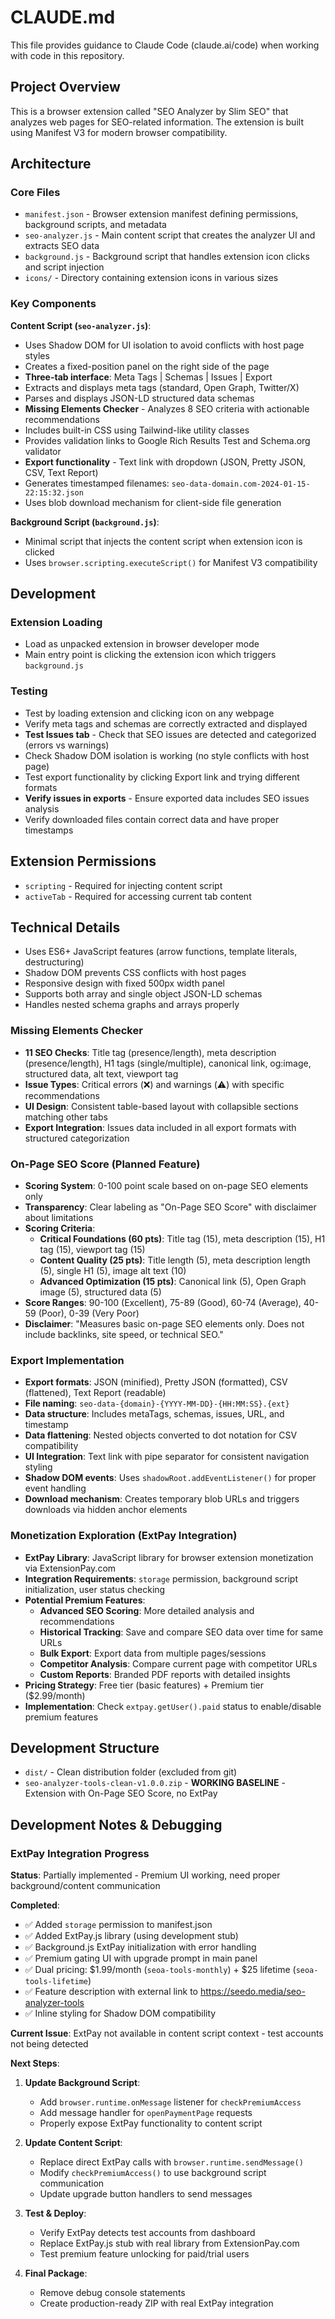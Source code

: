 # CLAUDE.md

This file provides guidance to Claude Code (claude.ai/code) when working with code in this repository.

## Project Overview

This is a browser extension called "SEO Analyzer by Slim SEO" that analyzes web pages for SEO-related information. The extension is built using Manifest V3 for modern browser compatibility.

## Architecture

### Core Files
- `manifest.json` - Browser extension manifest defining permissions, background scripts, and metadata
- `seo-analyzer.js` - Main content script that creates the analyzer UI and extracts SEO data
- `background.js` - Background script that handles extension icon clicks and script injection
- `icons/` - Directory containing extension icons in various sizes

### Key Components

**Content Script (`seo-analyzer.js`)**:
- Uses Shadow DOM for UI isolation to avoid conflicts with host page styles
- Creates a fixed-position panel on the right side of the page
- **Three-tab interface**: Meta Tags | Schemas | Issues | Export
- Extracts and displays meta tags (standard, Open Graph, Twitter/X)
- Parses and displays JSON-LD structured data schemas
- **Missing Elements Checker** - Analyzes 8 SEO criteria with actionable recommendations
- Includes built-in CSS using Tailwind-like utility classes
- Provides validation links to Google Rich Results Test and Schema.org validator
- **Export functionality** - Text link with dropdown (JSON, Pretty JSON, CSV, Text Report)
- Generates timestamped filenames: `seo-data-domain.com-2024-01-15-22:15:32.json`
- Uses blob download mechanism for client-side file generation

**Background Script (`background.js`)**:
- Minimal script that injects the content script when extension icon is clicked
- Uses `browser.scripting.executeScript()` for Manifest V3 compatibility

## Development

### Extension Loading
- Load as unpacked extension in browser developer mode
- Main entry point is clicking the extension icon which triggers `background.js`

### Testing
- Test by loading extension and clicking icon on any webpage
- Verify meta tags and schemas are correctly extracted and displayed
- **Test Issues tab** - Check that SEO issues are detected and categorized (errors vs warnings)
- Check Shadow DOM isolation is working (no style conflicts with host page)
- Test export functionality by clicking Export link and trying different formats
- **Verify issues in exports** - Ensure exported data includes SEO issues analysis
- Verify downloaded files contain correct data and have proper timestamps

## Extension Permissions
- `scripting` - Required for injecting content script
- `activeTab` - Required for accessing current tab content

## Technical Details
- Uses ES6+ JavaScript features (arrow functions, template literals, destructuring)
- Shadow DOM prevents CSS conflicts with host pages
- Responsive design with fixed 500px width panel
- Supports both array and single object JSON-LD schemas
- Handles nested schema graphs and arrays properly

### Missing Elements Checker
- **11 SEO Checks**: Title tag (presence/length), meta description (presence/length), H1 tags (single/multiple), canonical link, og:image, structured data, alt text, viewport tag
- **Issue Types**: Critical errors (❌) and warnings (⚠️) with specific recommendations
- **UI Design**: Consistent table-based layout with collapsible sections matching other tabs
- **Export Integration**: Issues data included in all export formats with structured categorization

### On-Page SEO Score (Planned Feature)
- **Scoring System**: 0-100 point scale based on on-page SEO elements only
- **Transparency**: Clear labeling as "On-Page SEO Score" with disclaimer about limitations
- **Scoring Criteria**:
  - **Critical Foundations (60 pts)**: Title tag (15), meta description (15), H1 tag (15), viewport tag (15)
  - **Content Quality (25 pts)**: Title length (5), meta description length (5), single H1 (5), image alt text (10)
  - **Advanced Optimization (15 pts)**: Canonical link (5), Open Graph image (5), structured data (5)
- **Score Ranges**: 90-100 (Excellent), 75-89 (Good), 60-74 (Average), 40-59 (Poor), 0-39 (Very Poor)
- **Disclaimer**: "Measures basic on-page SEO elements only. Does not include backlinks, site speed, or technical SEO."

### Export Implementation
- **Export formats**: JSON (minified), Pretty JSON (formatted), CSV (flattened), Text Report (readable)
- **File naming**: `seo-data-{domain}-{YYYY-MM-DD}-{HH:MM:SS}.{ext}`
- **Data structure**: Includes metaTags, schemas, issues, URL, and timestamp
- **Data flattening**: Nested objects converted to dot notation for CSV compatibility
- **UI Integration**: Text link with pipe separator for consistent navigation styling
- **Shadow DOM events**: Uses `shadowRoot.addEventListener()` for proper event handling
- **Download mechanism**: Creates temporary blob URLs and triggers downloads via hidden anchor elements

### Monetization Exploration (ExtPay Integration)
- **ExtPay Library**: JavaScript library for browser extension monetization via ExtensionPay.com
- **Integration Requirements**: `storage` permission, background script initialization, user status checking
- **Potential Premium Features**:
  - **Advanced SEO Scoring**: More detailed analysis and recommendations
  - **Historical Tracking**: Save and compare SEO data over time for same URLs
  - **Bulk Export**: Export data from multiple pages/sessions
  - **Competitor Analysis**: Compare current page with competitor URLs
  - **Custom Reports**: Branded PDF reports with detailed insights
- **Pricing Strategy**: Free tier (basic features) + Premium tier ($2.99/month)
- **Implementation**: Check `extpay.getUser().paid` status to enable/disable premium features

## Development Structure
- `dist/` - Clean distribution folder (excluded from git)
- `seo-analyzer-tools-clean-v1.0.0.zip` - **WORKING BASELINE** - Extension with On-Page SEO Score, no ExtPay

## Development Notes & Debugging

### ExtPay Integration Progress
**Status**: Partially implemented - Premium UI working, need proper background/content communication

**Completed**:
- ✅ Added `storage` permission to manifest.json
- ✅ Added ExtPay.js library (using development stub)
- ✅ Background.js ExtPay initialization with error handling
- ✅ Premium gating UI with upgrade prompt in main panel
- ✅ Dual pricing: $1.99/month (`seoa-tools-monthly`) + $25 lifetime (`seoa-tools-lifetime`)
- ✅ Feature description with external link to https://seedo.media/seo-analyzer-tools
- ✅ Inline styling for Shadow DOM compatibility

**Current Issue**: 
ExtPay not available in content script context - test accounts not being detected

**Next Steps**:
1. **Update Background Script**:
   - Add `browser.runtime.onMessage` listener for `checkPremiumAccess`
   - Add message handler for `openPaymentPage` requests
   - Properly expose ExtPay functionality to content script

2. **Update Content Script**:
   - Replace direct ExtPay calls with `browser.runtime.sendMessage()`
   - Modify `checkPremiumAccess()` to use background script communication
   - Update upgrade button handlers to send messages

3. **Test & Deploy**:
   - Verify ExtPay detects test accounts from dashboard
   - Replace ExtPay.js stub with real library from ExtensionPay.com
   - Test premium feature unlocking for paid/trial users

4. **Final Package**:
   - Remove debug console statements
   - Create production-ready ZIP with real ExtPay integration